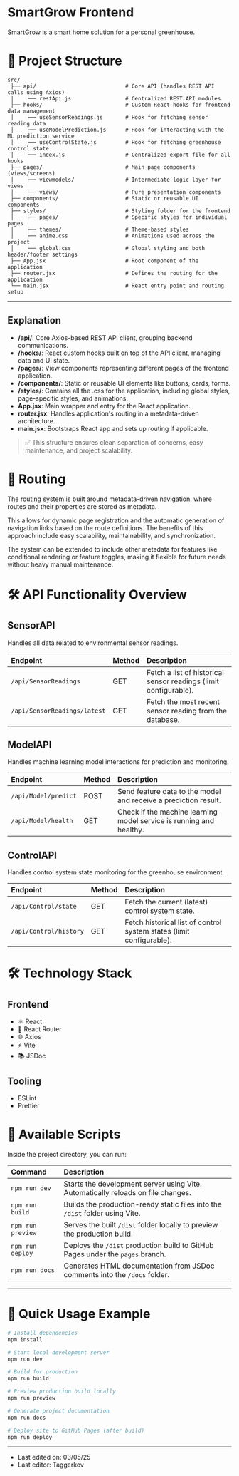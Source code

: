 # SmartGrow Frontend

SmartGrow is a smart home solution for a personal greenhouse.

# 📁 Project Structure

```
src/
 ├── api/                            # Core API (handles REST API calls using Axios)
 │    └── restApi.js                 # Centralized REST API modules
 ├── hooks/                          # Custom React hooks for frontend data management
 │    ├── useSensorReadings.js       # Hook for fetching sensor reading data
 │    ├── useModelPrediction.js      # Hook for interacting with the ML prediction service
 │    ├── useControlState.js         # Hook for fetching greenhouse control state
 │    └── index.js                   # Centralized export file for all hooks
 ├── pages/                          # Main page components (views/screens)
 │    ├── viewmodels/                # Intermediate logic layer for views
 │    └── views/                     # Pure presentation components
 ├── components/                     # Static or reusable UI components
 ├── styles/                         # Styling folder for the frontend
 │    ├── pages/                     # Specific styles for individual pages
 │    ├── themes/                    # Theme-based styles
 │    ├── anime.css                  # Animations used across the project
 │    └── global.css                 # Global styling and both header/footer settings
 ├── App.jsx                         # Root component of the application
 ├── router.jsx                      # Defines the routing for the application
 └── main.jsx                        # React entry point and routing setup
```

---

## Explanation

- **/api/**: Core Axios-based REST API client, grouping backend communications.
- **/hooks/**: React custom hooks built on top of the API client, managing data and UI state.
- **/pages/**: View components representing different pages of the frontend application.
- **/components/**: Static or reusable UI elements like buttons, cards, forms.
- **/styles/**: Contains all the .css for the application, including global styles, page-specific styles, and animations.
- **App.jsx**: Main wrapper and entry for the React application.
- **router.jsx**: Handles application's routing in a metadata-driven architecture.
- **main.jsx**: Bootstraps React app and sets up routing if applicable.

> ✅ This structure ensures clean separation of concerns, easy maintenance, and project scalability.

# 🔀 **Routing**

The routing system is built around metadata-driven navigation,
where routes and their properties are stored as metadata.

This allows for dynamic page registration and the automatic generation of navigation links based on the route definitions.
The benefits of this approach include easy scalability, maintainability, and synchronization.

The system can be extended to include other metadata for features like conditional rendering or feature toggles,
making it flexible for future needs without heavy manual maintenance.

# 🛠️ API Functionality Overview

## SensorAPI

Handles all data related to environmental sensor readings.

| Endpoint                     | Method | Description                                                      |
|:-----------------------------|:-------|:-----------------------------------------------------------------|
| `/api/SensorReadings`        | GET    | Fetch a list of historical sensor readings (limit configurable). |
| `/api/SensorReadings/latest` | GET    | Fetch the most recent sensor reading from the database.          |

## ModelAPI

Handles machine learning model interactions for prediction and monitoring.

| Endpoint             | Method | Description                                                         |
|:---------------------|:-------|:--------------------------------------------------------------------|
| `/api/Model/predict` | POST   | Send feature data to the model and receive a prediction result.     |
| `/api/Model/health`  | GET    | Check if the machine learning model service is running and healthy. |

## ControlAPI

Handles control system state monitoring for the greenhouse environment.

| Endpoint               | Method | Description                                                          |
|:-----------------------|:-------|:---------------------------------------------------------------------|
| `/api/Control/state`   | GET    | Fetch the current (latest) control system state.                     |
| `/api/Control/history` | GET    | Fetch historical list of control system states (limit configurable). |

# 🛠️ Technology Stack

## Frontend

- ⚛️ React
- 🧭 React Router
- 🌐 Axios
- ⚡ Vite
- 📚 JSDoc

## Tooling

- ESLint
- Prettier

# 🧰 Available Scripts

Inside the project directory, you can run:

| Command           | Description                                                                      |
|:------------------|:---------------------------------------------------------------------------------|
| `npm run dev`     | Starts the development server using Vite. Automatically reloads on file changes. |
| `npm run build`   | Builds the production-ready static files into the `/dist` folder using Vite.     |
| `npm run preview` | Serves the built `/dist` folder locally to preview the production build.         |
| `npm run deploy`  | Deploys the `/dist` production build to GitHub Pages under the `pages` branch.   |
| `npm run docs`    | Generates HTML documentation from JSDoc comments into the `/docs` folder.        |

---

# 🚀 Quick Usage Example

```bash
# Install dependencies
npm install

# Start local development server
npm run dev

# Build for production
npm run build

# Preview production build locally
npm run preview

# Generate project documentation
npm run docs

# Deploy site to GitHub Pages (after build)
npm run deploy
```

---

- Last edited on: 03/05/25
- Last editor: Taggerkov